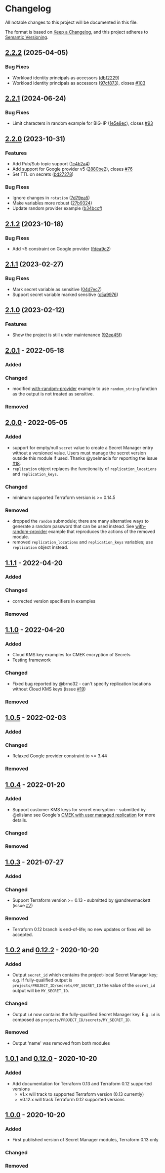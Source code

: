 # Changelog

<!-- markdownlint-disable MD024 -->

All notable changes to this project will be documented in this file.

The format is based on [Keep a Changelog](https://keepachangelog.com/en/1.0.0/),
and this project adheres to [Semantic Versioning](https://semver.org/spec/v2.0.0.html).

## [2.2.2](https://github.com/memes/terraform-google-secret-manager/compare/v2.2.1...v2.2.2) (2025-04-05)


### Bug Fixes

* Workload identity principals as accessors ([dbf2229](https://github.com/memes/terraform-google-secret-manager/commit/dbf22290ea37a07567d0bdb2454a12698193e7a0))
* Workload identity principals as accessors ([97cf873](https://github.com/memes/terraform-google-secret-manager/commit/97cf873b30dcbdf1ddcdd3a1fffde54864cd4d9b)), closes [#103](https://github.com/memes/terraform-google-secret-manager/issues/103)

## [2.2.1](https://github.com/memes/terraform-google-secret-manager/compare/v2.2.0...v2.2.1) (2024-06-24)


### Bug Fixes

* Limit characters in random example for BIG-IP ([1e5e8ec](https://github.com/memes/terraform-google-secret-manager/commit/1e5e8ecc7dd6200057e49f78c7d96f8d9b851b4d)), closes [#93](https://github.com/memes/terraform-google-secret-manager/issues/93)

## [2.2.0](https://github.com/memes/terraform-google-secret-manager/compare/v2.1.2...v2.2.0) (2023-10-31)


### Features

* Add Pub/Sub topic support ([1c4b2a4](https://github.com/memes/terraform-google-secret-manager/commit/1c4b2a41c844f6a518bd176a8a3b2c1f2e267a1e))
* Add support for Google provider v5 ([2880be2](https://github.com/memes/terraform-google-secret-manager/commit/2880be22236351558dc2c317dc86a8d96d474bb8)), closes [#76](https://github.com/memes/terraform-google-secret-manager/issues/76)
* Set TTL on secrets ([bd27278](https://github.com/memes/terraform-google-secret-manager/commit/bd272786755c3bd279cc5bdb7965bfee440dbc8b))


### Bug Fixes

* Ignore changes in `rotation` ([7d79ea5](https://github.com/memes/terraform-google-secret-manager/commit/7d79ea5da85c7c754a06f6c6b15b25a170146813))
* Make variables more robust ([27b9324](https://github.com/memes/terraform-google-secret-manager/commit/27b93241f592b5b414776f79d9424dae4355dd7a))
* Update random provider example ([b34bccf](https://github.com/memes/terraform-google-secret-manager/commit/b34bccffc41abeb820cb62b7eac485b72a52092f))

## [2.1.2](https://github.com/memes/terraform-google-secret-manager/compare/v2.1.1...v2.1.2) (2023-10-18)


### Bug Fixes

* Add &lt;5 constraint on Google provider ([fdea9c2](https://github.com/memes/terraform-google-secret-manager/commit/fdea9c25f9280674a10b5d71051b9a07f56f2f17))

## [2.1.1](https://github.com/memes/terraform-google-secret-manager/compare/v2.1.0...v2.1.1) (2023-02-27)


### Bug Fixes

* Mark secret variable as sensitive ([04d7ec7](https://github.com/memes/terraform-google-secret-manager/commit/04d7ec7ebe7af7847b7c5613f44604924f2570d9))
* Support secret variable marked sensitive ([c5a9976](https://github.com/memes/terraform-google-secret-manager/commit/c5a9976c15f97d6e235fe89d755ce6813ad93054))

## [2.1.0](https://github.com/memes/terraform-google-secret-manager/compare/v2.0.0...v2.1.0) (2023-02-12)


### Features

* Show the project is still under maintenance ([92ee45f](https://github.com/memes/terraform-google-secret-manager/commit/92ee45fff8b7936199570cfccdb83907518fd991))

## [2.0.1] - 2022-05-18

### Added

### Changed

- modified [with-random-provider](examples/with-random-provider) example to use
  `random_string` function as the output is not treated as sensitive.

### Removed

## [2.0.0] - 2022-05-05

### Added

- support for empty/null `secret` value to create a Secret Manager entry without
  a versioned value. Users must manage the secret version outside this module if
  used. Thanks @yoelmacia for reporting the issue [#18](https://github.com/memes/terraform-google-secret-manager/issues/18).
- `replication` object replaces the functionality of `replication_locations` and
  `replication_keys`.

### Changed

- minimum supported Terraform version is >= 0.14.5

### Removed

- dropped the `random` submodule; there are many alternative ways to generate a
  random password that can be used instead. See [with-random-provider](examples/with-random-provider)
  example that reproduces the actions of the removed module.
- removed `replication_locations` and `replication_keys` variables; use `replication`
  object instead.

## [1.1.1] - 2022-04-20

### Added

### Changed

- corrected version specifiers in examples

### Removed

## [1.1.0] - 2022-04-20

### Added

- Cloud KMS key examples for CMEK encryption of Secrets
- Testing framework

### Changed

- Fixed bug reported by @brno32 - can't specify replication locations without
  Cloud KMS keys (issue [#19](https://github.com/memes/terraform-google-secret-manager/issues/19))

### Removed

## [1.0.5] - 2022-02-03

### Added

### Changed

- Relaxed Google provider constraint to >= 3.44

### Removed

## [1.0.4] - 2022-01-20

### Added

- Support customer KMS keys for secret encryption - submitted by @elisiano
  see Google's
  [CMEK with user managed replication](https://cloud.google.com/secret-manager/docs/cmek#user-managed-replication)
  for more details.

### Changed

### Removed

## [1.0.3] - 2021-07-27

### Added

### Changed

- Support Terraform version >= 0.13 - submitted by @andrewmackett
  (issue [#7](https://github.com/memes/terraform-google-secret-manager/issues/7))

### Removed

- Terraform 0.12 branch is end-of-life; no new updates or fixes will be accepted.

## [1.0.2] and [0.12.2] - 2020-10-20

### Added

- Output `secret_id` which contains the project-local Secret Manager key; e.g. if
  fully-qualified output is `projects/PROJECT_ID/secrets/MY_SECRET_ID` the value of the
  `secret_id` output will be `MY_SECRET_ID`.

### Changed

- Output `id` now contains the fully-qualified Secret Manager key. E.g. `id` is
  composed as `projects/PROJECT_ID/secrets/MY_SECRET_ID`.

### Removed

- Output 'name' was removed from both modules

## [1.0.1] and [0.12.0] - 2020-10-20

### Added

- Add documentation for Terraform 0.13 and Terraform 0.12 supported versions
  - v1.x will track to supported Terraform version (0.13 currently)
  - v0.12.x will track Terraform 0.12 supported versions

## [1.0.0] - 2020-10-20

### Added

- First published version of Secret Manager modules, Terraform 0.13 only

### Changed

### Removed

[2.0.1]: https://github.com/memes/terraform-google-secret-manager/compare/v2.0.0...v2.0.1
[2.0.0]: https://github.com/memes/terraform-google-secret-manager/compare/v1.1.0...v2.0.0
[1.1.1]: https://github.com/memes/terraform-google-secret-manager/compare/v1.1.0...v1.1.1
[1.1.0]: https://github.com/memes/terraform-google-secret-manager/compare/v1.0.5...v1.1.0
[1.0.5]: https://github.com/memes/terraform-google-secret-manager/compare/v1.0.4...v1.0.5
[1.0.4]: https://github.com/memes/terraform-google-secret-manager/compare/v1.0.3...v1.0.4
[1.0.3]: https://github.com/memes/terraform-google-secret-manager/compare/v1.0.2...v1.0.3
[1.0.2]: https://github.com/memes/terraform-google-secret-manager/compare/v1.0.1...v1.0.2
[0.12.2]: https://github.com/memes/terraform-google-secret-manager/compare/v0.12.0..v0.12.2
[1.0.1]: https://github.com/memes/terraform-google-secret-manager/compare/v1.0.0...v1.0.1
[0.12.0]: https://github.com/memes/terraform-google-secret-manager/releases/tag/v0.12.0
[1.0.0]: https://github.com/memes/terraform-google-secret-manager/releases/tag/v1.0.0

